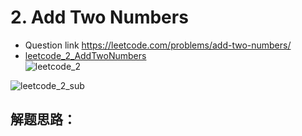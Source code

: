 # 2. Add Two Numbers
* Question link https://leetcode.com/problems/add-two-numbers/
* [leetcode_2_AddTwoNumbers](./leetcode_2_AddTwoNumbers.py) <br>
![leetcode_2](https://user-images.githubusercontent.com/37071362/98675084-e26c6100-23ad-11eb-9174-642b9b1730f1.png)

![leetcode_2_sub](https://user-images.githubusercontent.com/37071362/98677622-5eb47380-23b1-11eb-80a6-2e9f46949ed4.PNG)

## 解题思路：

